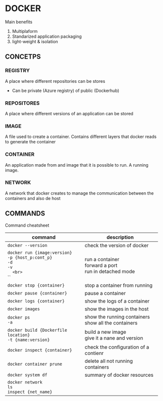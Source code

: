 # DOCKER

Main benefits
1. Multiplaform
2. Standarized application packaging
3. light-weight & isolation

## CONCETPS

### REGISTRY
A place where different repositories can be stores
- Can be private (Azure registry) of public (Dockerhub)

### REPOSITORES
A place where different versions of an application can be stored

### IMAGE
A file used to create a container. Contains different layers that docker reads to generate the container

### CONTAINER
An application made from and image that it is possible to run. A running image.

### NETWORK
A network that docker creates to manage the communication between the containers and also de host

## COMMANDS
Command cheatsheet

| command                                                                                              	| description                                                	|
|------------------------------------------------------------------------------------------------------	|------------------------------------------------------------	|
| `docker --version`                                                                                   	| check the version of docker                                	|
| `docker run {image:version}`  <br>`-p {host_p:cont_p}`  <br>`-d`  <br>`-v`  <br>``  <br>``  <br>``   	| run a container<br>forward a port <br>run in detached mode 	|
| `docker stop {container}`                                                                            	| stop a container from running                              	|
| `docker pause {container}`                                                                           	| pause a container                                          	|
| `docker logs {container}`                                                                            	| show the logs of a container                               	|
| `docker images`                                                                                      	| show the images in the host                                	|
| `docker ps`  <br>`-a`                                                                                	| show the running containers<br>show all the containers     	|
| `docker build {Dockerfile location}`<br>`-t {name:version}`                                          	| build a new image<br>give it a nane and version            	|
| `docker inspect {container}`                                                                         	| check the configuration of a contienr                      	|
| `docker container prune`                                                                             	| delete all not running containers                          	|
| `docker system df`                                                                                   	| summary of docker resources                                	|
| `docker network`  <br>`ls`  <br>`inspect {net_name}`                                                 	|                                                            	|

